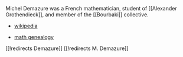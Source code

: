 Michel Demazure was a French mathematician, student of [[Alexander Grothendieck]], and member of the [[Bourbaki]] collective.

* [wikipedia](http://en.wikipedia.org/wiki/Michel_Demazure)

* [math genealogy](http://www.genealogy.math.ndsu.nodak.edu/id.php?id=76208)

[[!redirects Demazure]]
[[!redirects M. Demazure]]